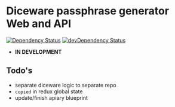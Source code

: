 # Diceware passphrase generator Web and API

[![Dependency Status](https://david-dm.org/VojtechBartos/diceware-www.png)](https://david-dm.org/VojtechBartos/diceware-www) [![devDependency Status](https://david-dm.org/VojtechBartos/diceware-www/dev-status.png)](https://david-dm.org/VojtechBartos/diceware-www#info=devDependencies)

- **IN DEVELOPMENT**

## Todo's

- separate diceware logic to separate repo
- `copied` in redux global state
- update/finish apiary blueprint
